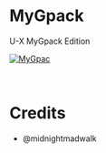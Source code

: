 # MyGpack

U-X MyGpack Edition

<p align="center">

   <a href = "https://heroku.com/deploy?template=https://github.com/code-pms/Deploy"><img src="https://www.herokucdn.com/deploy/button.svg" alt="MyGpac"> </a>
</p>
<br>

# Credits
- @midnightmadwalk
